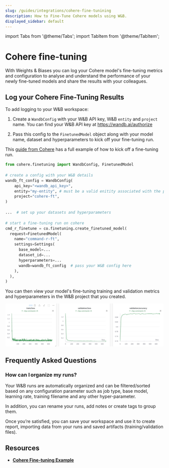 ```yaml
---
slug: /guides/integrations/cohere-fine-tunining
description: How to Fine-Tune Cohere models using W&B.
displayed_sidebar: default
---
```


import Tabs from '@theme/Tabs';
import TabItem from '@theme/TabItem';

# Cohere fine-tuning

With Weights & Biases you can log your Cohere model's fine-tuning metrics and configuration to analyse and understand the performance of your newly fine-tuned models and share the results with your colleagues. 

## Log your Cohere Fine-Tuning Results

To add logging to your W&B workspace:

1. Create a `WandbConfig` with your W&B API key, W&B `entity` and `project` name. You can find your W&B API key at https://wandb.ai/authorize

2. Pass this config to the `FinetunedModel` object along with your model name, dataset and hyperparameters to kick off your fine-tuning run.

This [guide from Cohere](https://github.com/cohere-ai/notebooks/blob/kkt_ft_cookbooks/notebooks/finetuning/convfinqa_finetuning_wandb.ipynb) has a full example of how to kick off a fine-tuning run.

```python
from cohere.finetuning import WandbConfig, FinetunedModel

# create a config with your W&B details
wandb_ft_config = WandbConfig(
    api_key="<wandb_api_key>",
    entity="my-entity", # must be a valid enitity associated with the provided API key
    project="cohere-ft",
)

...  # set up your datasets and hyperparameters

# start a fine-tuning run on cohere
cmd_r_finetune = co.finetuning.create_finetuned_model(
  request=FinetunedModel(
    name="command-r-ft",
    settings=Settings(
      base_model=...
      dataset_id=...
      hyperparameters=...
      wandb=wandb_ft_config  # pass your W&B config here
    ),
  ),
)
```

You can then view your model's fine-tuning training and validation metrics and hyperparameters in the W&B project that you created.

![](/images/integrations/cohere_ft.png)


## Frequently Asked Questions

### How can I organize my runs?

Your W&B runs are automatically organized and can be filtered/sorted based on any configuration parameter such as job type, base model, learning rate, training filename and any other hyper-parameter.

In addition, you can rename your runs, add notes or create tags to group them.

Once you’re satisfied, you can save your workspace and use it to create report, importing data from your runs and saved artifacts (training/validation files).

## Resources

* **[Cohere Fine-tuning Example](https://github.com/cohere-ai/notebooks/blob/kkt_ft_cookbooks/notebooks/finetuning/convfinqa_finetuning_wandb.ipynb)** 
